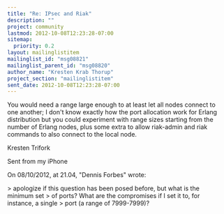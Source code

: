 ```yaml
---
title: "Re: IPsec and Riak"
description: ""
project: community
lastmod: 2012-10-08T12:23:28-07:00
sitemap:
  priority: 0.2
layout: mailinglistitem
mailinglist_id: "msg08821"
mailinglist_parent_id: "msg08820"
author_name: "Kresten Krab Thorup"
project_section: "mailinglistitem"
sent_date: 2012-10-08T12:23:28-07:00
---
```



You would need a range large enough to at least let all nodes connect to one 
another; I don't know exactly how the port allocation work for Erlang 
distribution but you could experiment with range sizes starting from the number 
of Erlang nodes, plus some extra to allow riak-admin and riak commands to also 
connect to the local node. 

Kresten
Trifork

Sent from my iPhone

On 08/10/2012, at 21.04, "Dennis Forbes"  wrote:

&gt; apologize if this question has been posed before, but what is the minimum set 
&gt; of ports? What are the compromises if I set it to, for instance, a single 
&gt; port (a range of 7999-7999)?

